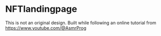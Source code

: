 # NFTlandingpage
This is not an original design. Built while following an online tutorial from https://www.youtube.com/@AsmrProg

